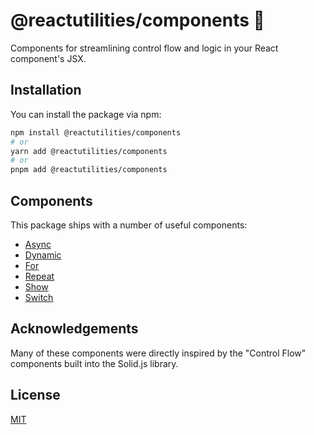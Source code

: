 # @reactutilities/components 🧰

Components for streamlining control flow and logic in your React component's JSX.

## Installation

You can install the package via npm:

```bash
npm install @reactutilities/components
# or
yarn add @reactutilities/components
# or
pnpm add @reactutilities/components
```


## Components

This package ships with a number of useful components:

- [Async](https://github.com/givensuman/reactutilities/tree/master/src/components/Async)
- [Dynamic](https://github.com/givensuman/reactutilities/tree/master/src/components/Dynamic)
- [For](https://github.com/givensuman/reactutilities/tree/master/src/components/For)
- [Repeat](https://github.com/givensuman/reactutilities/tree/master/src/components/Repeat)
- [Show](https://github.com/givensuman/reactutilities/tree/master/src/components/Show)
- [Switch](https://github.com/givensuman/reactutilities/tree/master/src/components/Switch)

## Acknowledgements

Many of these components were directly inspired by the "Control Flow" components built into the Solid.js library.

## License

[MIT](https://choosealicense.com/licenses/mit/)